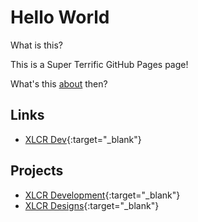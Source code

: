# Hello World

What is this? 

This is a Super Terrific GitHub Pages page!

What's this [about](/about.md) then?

## Links

* [XLCR Dev](https://xlcr.dev){:target="_blank"}


## Projects 

* [XLCR Development](https://xlcrdevelopment.com){:target="_blank"}
* [XLCR Designs](https://xlcrdesigns.com){:target="_blank"}

